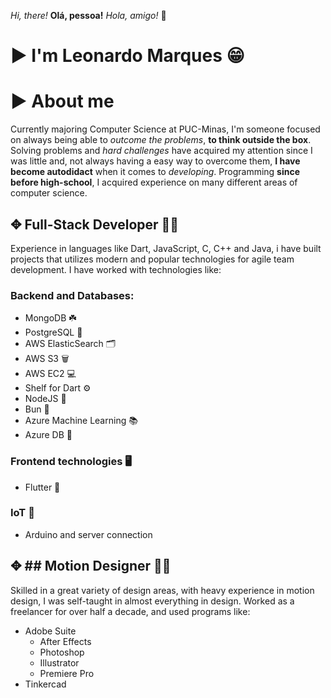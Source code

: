 *Hi, there!* **Olá, pessoa!** *Hola, amigo!* 👋 
# ▶︎ I'm  Leonardo Marques 😁 
# ▶︎ About me
Currently majoring Computer Science at PUC-Minas, I'm someone focused on always being able to *outcome the problems*, **to think outside the box**. Solving problems and *hard challenges* have acquired my attention since I was little and, not always having a easy way to overcome them, **I have become autodidact** when it comes to *developing*.
Programming **since before high-school**, I acquired experience on many different areas of computer science. 
## ✥ Full-Stack Developer 👨‍💻
Experience in languages like Dart, JavaScript, C, C++ and Java, i have built projects that utilizes modern and popular technologies for agile team development. 
I have worked with technologies like:
### Backend and Databases:
- MongoDB ☘️
- PostgreSQL 🐘
- AWS ElasticSearch 🗂
- AWS S3 🗑️
- AWS EC2 💻
- Shelf for Dart ⚙️
- NodeJS 🦠
- Bun 🧁
- Azure Machine Learning 📚
- Azure DB 📂
### Frontend technologies 🖥️
- Flutter 📱
### IoT 🦾
 - Arduino and server connection
## ✥ ## Motion Designer 👨‍🎨
Skilled in a great variety of design areas, with heavy experience in motion design, I was self-taught in almost everything in design.
Worked as a freelancer for over half a decade, and used programs like:
- Adobe Suite
  - After Effects
  - Photoshop
  - Illustrator
  - Premiere Pro
- Tinkercad
